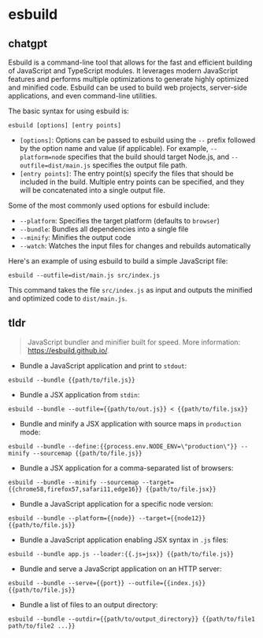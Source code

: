 # esbuild 
## chatgpt 
Esbuild is a command-line tool that allows for the fast and efficient building of JavaScript and TypeScript modules. It leverages modern JavaScript features and performs multiple optimizations to generate highly optimized and minified code. Esbuild can be used to build web projects, server-side applications, and even command-line utilities.

The basic syntax for using esbuild is:

```
esbuild [options] [entry points]
```

- `[options]`: Options can be passed to esbuild using the `--` prefix followed by the option name and value (if applicable). For example, `--platform=node` specifies that the build should target Node.js, and `--outfile=dist/main.js` specifies the output file path.
- `[entry points]`: The entry point(s) specify the files that should be included in the build. Multiple entry points can be specified, and they will be concatenated into a single output file.

Some of the most commonly used options for esbuild include:

- `--platform`: Specifies the target platform (defaults to `browser`)
- `--bundle`: Bundles all dependencies into a single file
- `--minify`: Minifies the output code
- `--watch`: Watches the input files for changes and rebuilds automatically

Here's an example of using esbuild to build a simple JavaScript file:

```
esbuild --outfile=dist/main.js src/index.js
```

This command takes the file `src/index.js` as input and outputs the minified and optimized code to `dist/main.js`. 

## tldr 
 
> JavaScript bundler and minifier built for speed.
> More information: <https://esbuild.github.io/>.

- Bundle a JavaScript application and print to `stdout`:

`esbuild --bundle {{path/to/file.js}}`

- Bundle a JSX application from `stdin`:

`esbuild --bundle --outfile={{path/to/out.js}} < {{path/to/file.jsx}}`

- Bundle and minify a JSX application with source maps in `production` mode:

`esbuild --bundle --define:{{process.env.NODE_ENV=\"production\"}} --minify --sourcemap {{path/to/file.js}}`

- Bundle a JSX application for a comma-separated list of browsers:

`esbuild --bundle --minify --sourcemap --target={{chrome58,firefox57,safari11,edge16}} {{path/to/file.jsx}}`

- Bundle a JavaScript application for a specific node version:

`esbuild --bundle --platform={{node}} --target={{node12}} {{path/to/file.js}}`

- Bundle a JavaScript application enabling JSX syntax in `.js` files:

`esbuild --bundle app.js --loader:{{.js=jsx}} {{path/to/file.js}}`

- Bundle and serve a JavaScript application on an HTTP server:

`esbuild --bundle --serve={{port}} --outfile={{index.js}} {{path/to/file.js}}`

- Bundle a list of files to an output directory:

`esbuild --bundle --outdir={{path/to/output_directory}} {{path/to/file1 path/to/file2 ...}}`
